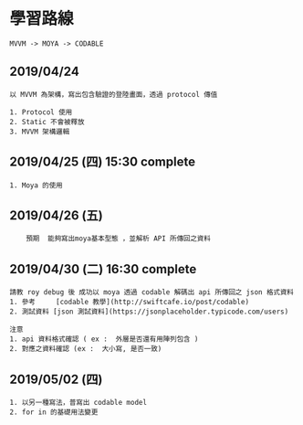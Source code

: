 # 學習路線
  
    MVVM -> MOYA -> CODABLE

## 2019/04/24 
```
以 MVVM 為架構，寫出包含驗證的登陸畫面，透過 protocol 傳值

1. Protocol 使用
2. Static 不會被釋放
3. MVVM 架構邏輯
```
## 2019/04/25 (四) 15:30 complete
```
1. Moya 的使用 
```
## 2019/04/26 (五)
```
    預期  能夠寫出moya基本型態 ，並解析 API 所傳回之資料
```
## 2019/04/30 (二) 16:30 complete
```
請教 roy debug 後 成功以 moya 透過 codable 解碼出 api 所傳回之 json 格式資料
1. 參考     [codable 教學](http://swiftcafe.io/post/codable)
2. 測試資料 [json 測試資料](https://jsonplaceholder.typicode.com/users) 

注意 
1. api 資料格式確認 ( ex :  外層是否還有用陣列包含 )
2. 對應之資料確認 (ex :  大小寫, 是否一致) 
```
## 2019/05/02 (四)
```
1. 以另一種寫法，普寫出 codable model 
2. for in 的基礎用法變更
```
